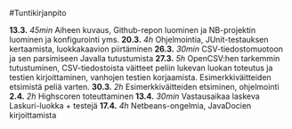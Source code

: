 #Tuntikirjanpito

**13.3.** *45min* Aiheen kuvaus, Github-repon luominen ja NB-projektin luominen ja konfigurointi yms.
**20.3.** *4h* Ohjelmointia, JUnit-testauksen kertaamista, luokkakaavion piirtäminen
**26.3.** *30min* CSV-tiedostomuotoon ja sen parsimiseen Javalla tutustumista
**27.3.** *5h* OpenCSV:hen tarkemmin tutustuminen, CSV-tiedostoista väitteet peliin lukevan luokan toteutus ja testien kirjoittaminen, vanhojen testien korjaamista. Esimerkkiväitteiden etsimistä peliä varten.
**30.3.** *2h* Esimerkkiväitteiden etsiminen, ohjelmointi
**2.4.** *2h* Highscoren toteuttaminen
**13.4.** *30min* Vastausaikaa laskeva Laskuri-luokka + testejä
**17.4.** *4h* Netbeans-ongelmia, JavaDocien kirjoittamista
